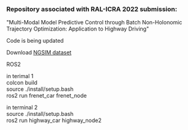 ### Repository associated with RAL-ICRA 2022 submission:  
"Multi-Modal Model Predictive Control through Batch Non-Holonomic Trajectory Optimization: Application to Highway Driving"

Code is being updated  

Download [NGSIM dataset](https://drive.google.com/drive/folders/1cgsOWnc4JTeyNdBN6Fjef2-J5HqjnWyX?usp=sharing)   

ROS2   

in terimal 1  
colcon build  
source ./install/setup.bash  
ros2 run frenet_car frenet_node  

in terminal 2  
source ./install/setup.bash  
ros2 run highway_car highway_node2  
